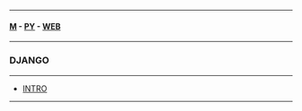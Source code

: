 
---

#### [M](https://github.com/ttltrk/TTT/blob/master/menu.md) - [PY](https://github.com/ttltrk/TTT/blob/master/PY/PY.md) - [WEB](https://github.com/ttltrk/TTT/blob/master/PY/WEB/WEB.md)

---

### DJANGO

---

* [INTRO](https://github.com/ttltrk/TTT/blob/master/PY/WEB/DJANGO/INTRO/INTRO.md)

---
